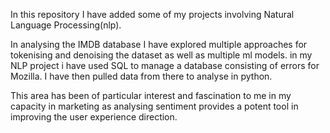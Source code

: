 In this repository I have added some of my projects involving Natural Language Processing(nlp). 

In analysing the IMDB database I have explored multiple approaches for tokenising and denoising the dataset as well as multiple ml models. 
in my NLP project i have used SQL to manage a database consisting of errors for Mozilla. I have then pulled data from there to analyse in python. 

This area has been of particular interest and fascination to me in my capacity in marketing as analysing sentiment provides a potent tool in improving the user experience direction. 

